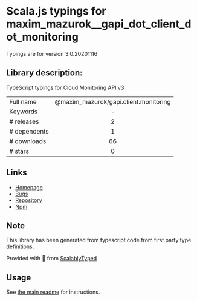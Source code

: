 
# Scala.js typings for maxim_mazurok__gapi_dot_client_dot_monitoring

Typings are for version 3.0.20201116

## Library description:
TypeScript typings for Cloud Monitoring API v3

|                    |                 |
| ------------------ | :-------------: |
| Full name          | @maxim_mazurok/gapi.client.monitoring |
| Keywords           | - |
| # releases         | 2 |
| # dependents       | 1 |
| # downloads        | 66 |
| # stars            | 0 |

## Links
- [Homepage](https://github.com/Maxim-Mazurok/google-api-typings-generator#readme)
- [Bugs](https://github.com/Maxim-Mazurok/google-api-typings-generator/issues)
- [Repository](https://github.com/Maxim-Mazurok/google-api-typings-generator)
- [Npm](https://www.npmjs.com/package/%40maxim_mazurok%2Fgapi.client.monitoring)
    


## Note
This library has been generated from typescript code from first party type definitions.

Provided with :purple_heart: from [ScalablyTyped](https://github.com/oyvindberg/ScalablyTyped)

## Usage
See [the main readme](../../readme.md) for instructions.


